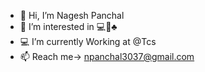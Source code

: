 - 👋 Hi, I’m Nagesh Panchal
- 👀 I’m interested in 💻🏏♣️
- 💻 I’m currently Working at @Tcs
- 📫 Reach me-> npanchal3037@gmail.com

<!---
Panchal2022/Panchal2022 is a ✨ special ✨ repository because its `README.md` (this file) appears on your GitHub profile.
You can click the Preview link to take a look at your changes.
--->
